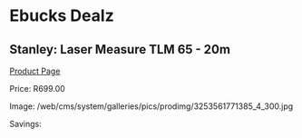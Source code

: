 
# Ebucks Dealz
## Stanley: Laser Measure TLM 65 - 20m
[Product Page](https://www.ebucks.com/web/shop/productSelected.do?prodId=381634974&catId=370101825)

Price: R699.00

Image: /web/cms/system/galleries/pics/prodimg/3253561771385_4_300.jpg

Savings: 


	